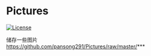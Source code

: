 # Pictures

[![License](https://img.shields.io/github/license/pansong291/Pictures.svg)](LICENSE)

储存一些图片  
https://github.com/pansong291/Pictures/raw/master/***

